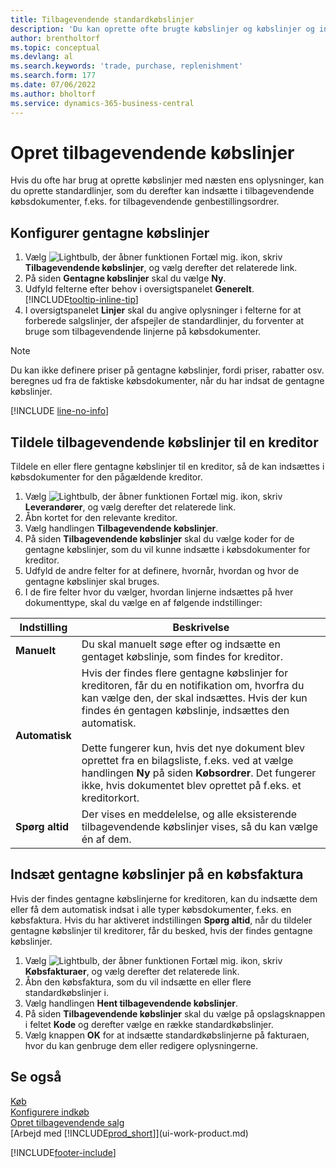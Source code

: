```yaml
---
title: Tilbagevendende standardkøbslinjer
description: 'Du kan oprette ofte brugte købslinjer og købslinjer og indsætte dem i købsdokumenter, som du hurtigt kan udfylde linjerne med standardoplysninger.'
author: brentholtorf
ms.topic: conceptual
ms.devlang: al
ms.search.keywords: 'trade, purchase, replenishment'
ms.search.form: 177
ms.date: 07/06/2022
ms.author: bholtorf
ms.service: dynamics-365-business-central
---
```

# Opret tilbagevendende købslinjer

Hvis du ofte har brug at oprette købslinjer med næsten ens oplysninger, kan du oprette standardlinjer, som du derefter kan indsætte i tilbagevendende købsdokumenter, f.eks. for tilbagevendende genbestillingsordrer.

## Konfigurer gentagne købslinjer

1. Vælg ![Lightbulb, der åbner funktionen Fortæl mig.](media/ui-search/search_small.png "Fortæl mig, hvad du vil foretage dig") ikon, skriv **Tilbagevendende købslinjer**, og vælg derefter det relaterede link.
2. På siden **Gentagne købslinjer** skal du vælge **Ny**.
3. Udfyld felterne efter behov i oversigtspanelet **Generelt**. [!INCLUDE[tooltip-inline-tip](includes/tooltip-inline-tip_md.md)]
4. I oversigtspanelet **Linjer** skal du angive oplysninger i felterne for at forberede salgslinjer, der afspejler de standardlinjer, du forventer at bruge som tilbagevendende linjerne på købsdokumenter.

> [!NOTE]
> Du kan ikke definere priser på gentagne købslinjer, fordi priser, rabatter osv. beregnes ud fra de faktiske købsdokumenter, når du har indsat de gentagne købslinjer.

[!INCLUDE [line-no-info](includes/line-no-info.md)]

## Tildele tilbagevendende købslinjer til en kreditor

Tildele en eller flere gentagne købslinjer til en kreditor, så de kan indsættes i købsdokumenter for den pågældende kreditor.

1. Vælg ![Lightbulb, der åbner funktionen Fortæl mig.](media/ui-search/search_small.png "Fortæl mig, hvad du vil foretage dig") ikon, skriv **Leverandører**, og vælg derefter det relaterede link.
2. Åbn kortet for den relevante kreditor.
3. Vælg handlingen **Tilbagevendende købslinjer**.
4. På siden **Tilbagevendende købslinjer** skal du vælge koder for de gentagne købslinjer, som du vil kunne indsætte i købsdokumenter for kreditor.
5. Udfyld de andre felter for at definere, hvornår, hvordan og hvor de gentagne købslinjer skal bruges.
6. I de fire felter hvor du vælger, hvordan linjerne indsættes på hver dokumenttype, skal du vælge en af følgende indstillinger:

|Indstilling|Beskrivelse|
|------|-----------|
|**Manuelt**|Du skal manuelt søge efter og indsætte en gentaget købslinje, som findes for kreditor.|
|**Automatisk**|Hvis der findes flere gentagne købslinjer for kreditoren, får du en notifikation om, hvorfra du kan vælge den, der skal indsættes. Hvis der kun findes én gentagen købslinje, indsættes den automatisk.<br /><br />Dette fungerer kun, hvis det nye dokument blev oprettet fra en bilagsliste, f.eks. ved at vælge handlingen **Ny** på siden **Købsordrer**. Det fungerer ikke, hvis dokumentet blev oprettet på f.eks. et kreditorkort.|
|**Spørg altid**|Der vises en meddelelse, og alle eksisterende tilbagevendende købslinjer vises, så du kan vælge én af dem.

## Indsæt gentagne købslinjer på en købsfaktura

Hvis der findes gentagne købslinjerne for kreditoren, kan du indsætte dem eller få dem automatisk indsat i alle typer købsdokumenter, f.eks. en købsfaktura. Hvis du har aktiveret indstillingen **Spørg altid**, når du tildeler gentagne købslinjer til kreditorer, får du besked, hvis der findes gentagne købslinjer.

1. Vælg ![Lightbulb, der åbner funktionen Fortæl mig.](media/ui-search/search_small.png "Fortæl mig, hvad du vil foretage dig") ikon, skriv **Købsfakturaer**, og vælg derefter det relaterede link.
2. Åbn den købsfaktura, som du vil indsætte en eller flere standardkøbslinjer i.
3. Vælg handlingen **Hent tilbagevendende købslinjer**.
4. På siden **Tilbagevendende købslinjer** skal du vælge på opslagsknappen i feltet **Kode** og derefter vælge en række standardkøbslinjer.
5. Vælg knappen **OK** for at indsætte standardkøbslinjerne på fakturaen, hvor du kan genbruge dem eller redigere oplysningerne.

## Se også

[Køb](purchasing-manage-purchasing.md)  
[Konfigurere indkøb](purchasing-setup-purchasing.md)  
[Opret tilbagevendende salg](sales-how-work-standard-lines.md)  
[Arbejd med [!INCLUDE[prod_short](includes/prod_short.md)]](ui-work-product.md)  

[!INCLUDE[footer-include](includes/footer-banner.md)]